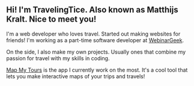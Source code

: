 ## Hi! I'm TravelingTice. Also known as Matthijs Kralt. Nice to meet you!

I'm a web developer who loves travel. Started out making websites for friends! I'm working as a part-time software developer at [WebinarGeek](https://webinargeek.com).

On the side, I also make my own projects. Usually ones that combine my passion for travel with my skills in coding.

[Map My Tours](https://mapmytours.app) is the app I currently work on the most. It's a cool tool that lets you make interactive maps of your trips and travels!

